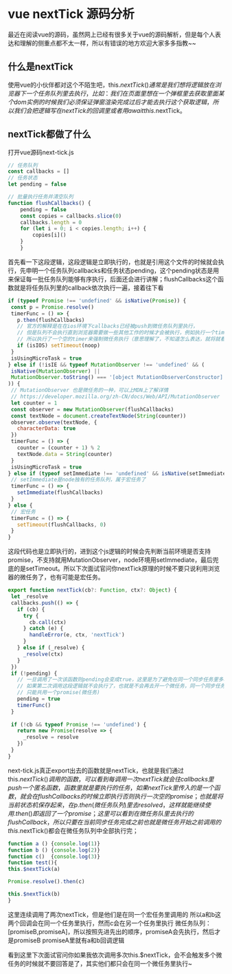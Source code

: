 # vue nextTick 源码分析

最近在阅读vue的源码，虽然网上已经有很多关于vue的源码解析，但是每个人表达和理解的侧重点都不太一样，所以有错误的地方欢迎大家多多指教~~
## 什么是nextTick

使用vue的小伙伴都对这个不陌生吧，this.$nextTick()通常是我们想将逻辑放在浏览器下一个任务队列里去执行，比如：我们在页面里想在一个弹框里去获取里面某个dom实例的时候我们必须保证弹窗渲染完成过后才能去执行这个获取逻辑，所以我们会把逻辑写在nextTick 的回调里或者用await this.$nextTick。

## nextTick都做了什么
打开vue源码next-tick.js

```javascript
// 任务队列
const callbacks = []
// 任务状态
let pending = false

// 批量执行任务并清空队列
function flushCallbacks() {
    pending = false
    const copies = callbacks.slice(0)
    callbacks.length = 0
    for (let i = 0; i < copies.length; i++) {
        copies[i]()
    }
    }
 ```

首先看一下这段逻辑，这段逻辑是立即执行的，也就是引用这个文件的时候就会执行，先申明一个任务队列callbacks和任务状态pending，这个pending状态是用来保证每一批任务队列能够有序执行，后面还会进行讲解；flushCallbacks这个函数就是将任务队列里的callback依次执行一遍，接着往下看

 ```javascript
if (typeof Promise !== 'undefined' && isNative(Promise)) {
  const p = Promise.resolve()
  timerFunc = () => {
    p.then(flushCallbacks)
    // 官方的解释是在在ios环境下callbacks已经被push到微任务队列里执行，
    // 但是队列不会执行直到浏览器需要做一些其他工作的时候才会被执行，例如执行一个timer
    // 所以执行了一个空的timer来强制微任务执行（意思理解了，不知道怎么表达，就将就看吧，嘿嘿~）
    if (isIOS) setTimeout(noop)
  }
  isUsingMicroTask = true
} else if (!isIE && typeof MutationObserver !== 'undefined' && (
  isNative(MutationObserver) ||
  MutationObserver.toString() === '[object MutationObserverConstructor]'
)) {
  // MutationObserver 也是微任务的一种，可以上MDN上了解详情
  // https://developer.mozilla.org/zh-CN/docs/Web/API/MutationObserver
  let counter = 1
  const observer = new MutationObserver(flushCallbacks)
  const textNode = document.createTextNode(String(counter))
  observer.observe(textNode, {
    characterData: true
  })
  timerFunc = () => {
    counter = (counter + 1) % 2
    textNode.data = String(counter)
  }
  isUsingMicroTask = true
} else if (typeof setImmediate !== 'undefined' && isNative(setImmediate)) {
  // setImmediate是node独有的任务队列，属于宏任务了
  timerFunc = () => {
    setImmediate(flushCallbacks)
  }
} else {
  // 宏任务
  timerFunc = () => {
    setTimeout(flushCallbacks, 0)
  }
}
```

这段代码也是立即执行的，进到这个js逻辑的时候会先判断当前环境是否支持promise，不支持就用MutationObserver，node环境用setImmediate，最后兜底的是setTimeout。所以下次面试官问你nextTick原理的时候不要只说利用浏览器的微任务了，也有可能是宏任务。


 ```javascript
export function nextTick(cb?: Function, ctx?: Object) {
  let _resolve
  callbacks.push(() => {
    if (cb) {
      try {
        cb.call(ctx)
      } catch (e) {
        handleError(e, ctx, 'nextTick')
      }
    } else if (_resolve) {
      _resolve(ctx)
    }
  })
  if (!pending) {
    // 一旦调用了一次该函数则pending会变成true，这里是为了避免在同一个同步任务里多次调用nextTick
    // 如果第二次调用这段逻辑就不会执行了，也就是不会再去开一个微任务，同一个同步任务的nextTick
    // 只能共用一个promise(微任务)
    pending = true
    timerFunc()
  }
  
  if (!cb && typeof Promise !== 'undefined') {
    return new Promise(resolve => {
      _resolve = resolve
    })
  }
}
 ```

 next-tick.js真正export出去的函数就是nextTick，也就是我们通过this.$nextTick()调用的函数，可以看到每调用一次nextTick就会往callbacks里push一个匿名函数，函数里就是要执行的任务，如果nextTick里传入的是一个函数，就会在flushCallbacks的时候立即执行否则执行一次空的promise；也就是将当前状态机保存起来，在p.then(微任务队列)里去resolved，这样就能继续使用.then()即返回了一个promise；这里可以看到在微任务队里去执行的flushCallback，所以只要在当前同步任务完成之前也就是微任务开始之前调用的this.$nextTick()都会在微任务队列中全部执行完；

  ```javascript
  function a () {console.log(1)}
function b () {console.log(2)}
function c()  {console.log(3)}
function test(){
  this.$nextTick(a)
  
  Promise.resolve().then(c)

  this.$nextTick(b)
}
 ```

这里连续调用了两次nextTick，但是他们是在同一个宏任务里调用的
所以a和b这两个回调会在同一个任务里执行，然而c会在另一个任务里执行
微任务队列：[promiseB,promiseA]，所以按照先进先出的顺序，promiseA会先执行，然后才是promiseB
promiseA里就有a和b回调逻辑


看到这里下次面试官问你如果我依次调用多次this.$nextTick，会不会触发多个微任务的时候就不要回答是了，其实他们都只会在同一个微任务里执行~
